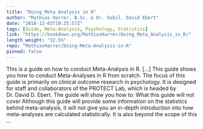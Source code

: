 ```yaml
---
title: "Doing Meta Analysis in R"
author: "Mathias Harrer, B.Sc. & Dr. habil. David Ebert"
date: "2018-12-03T19:25:57Z"
tags: [Guide, Meta-Analysis, Psychology, Statistics]
link: "https://bookdown.org/MathiasHarrer/Doing_Meta_Analysis_in_R/"
length_weight: "32.5%"
repo: "MathiasHarrer/Doing-Meta-Analysis-in-R"
pinned: false
---
```


This is a guide on how to conduct Meta-Analysis in R. [...] This guide shows you how to conduct Meta-Analyses in R from scratch. The focus of this guide is primarily on clinical outcome research in psychology. It is designed for staff and collaborators of the PROTECT Lab, which is headed by Dr. David D. Ebert. The guide will show you how to: What this guide will not cover Although this guide will provide some information on the statistics behind meta-analysis, it will not give you an in-depth introduction into how meta-analyses are calculated statistically. It is also beyond the scope of this  ...
